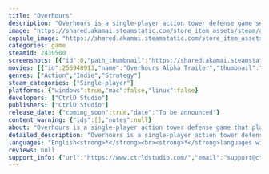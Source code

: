 ```yaml
---
title: "Overhours"
description: "Overhours is a single-player action tower defense game set in a fictional agency facing an invasion of soul-eating monsters. Work the night owl shift and face the hordes with a variety of traps and special abilities!"
image: "https://shared.akamai.steamstatic.com/store_item_assets/steam/apps/2439500/header.jpg?t=1726734728"
capsule_image: "https://shared.akamai.steamstatic.com/store_item_assets/steam/apps/2439500/616970acde7cb8f1b161e17a1ad1756170e05d07/capsule_231x87.jpg?t=1726734728"
categories: game
steamid: 2439500
screenshots: [{"id":0,"path_thumbnail":"https://shared.akamai.steamstatic.com/store_item_assets/steam/apps/2439500/ss_ddec38457a550ebbd8686980e5bf6183e4495a35.600x338.jpg?t=1726734728","path_full":"https://shared.akamai.steamstatic.com/store_item_assets/steam/apps/2439500/ss_ddec38457a550ebbd8686980e5bf6183e4495a35.1920x1080.jpg?t=1726734728"},{"id":1,"path_thumbnail":"https://shared.akamai.steamstatic.com/store_item_assets/steam/apps/2439500/ss_9119d8c8351ca033744ad7d18c47bf4d0a5a14b3.600x338.jpg?t=1726734728","path_full":"https://shared.akamai.steamstatic.com/store_item_assets/steam/apps/2439500/ss_9119d8c8351ca033744ad7d18c47bf4d0a5a14b3.1920x1080.jpg?t=1726734728"},{"id":2,"path_thumbnail":"https://shared.akamai.steamstatic.com/store_item_assets/steam/apps/2439500/ss_7146867b5ad2ca61541cd9a5e260be0a37d04968.600x338.jpg?t=1726734728","path_full":"https://shared.akamai.steamstatic.com/store_item_assets/steam/apps/2439500/ss_7146867b5ad2ca61541cd9a5e260be0a37d04968.1920x1080.jpg?t=1726734728"},{"id":3,"path_thumbnail":"https://shared.akamai.steamstatic.com/store_item_assets/steam/apps/2439500/ss_268ef49b4f69e0c029d0a1615554b3109a163b68.600x338.jpg?t=1726734728","path_full":"https://shared.akamai.steamstatic.com/store_item_assets/steam/apps/2439500/ss_268ef49b4f69e0c029d0a1615554b3109a163b68.1920x1080.jpg?t=1726734728"},{"id":4,"path_thumbnail":"https://shared.akamai.steamstatic.com/store_item_assets/steam/apps/2439500/ss_431d05b6acdd3f4ab51b3b01bbe2123ec6580b35.600x338.jpg?t=1726734728","path_full":"https://shared.akamai.steamstatic.com/store_item_assets/steam/apps/2439500/ss_431d05b6acdd3f4ab51b3b01bbe2123ec6580b35.1920x1080.jpg?t=1726734728"},{"id":5,"path_thumbnail":"https://shared.akamai.steamstatic.com/store_item_assets/steam/apps/2439500/ss_7a0e577dd7ddcc7a9d9551cb2d010eb7cec59bac.600x338.jpg?t=1726734728","path_full":"https://shared.akamai.steamstatic.com/store_item_assets/steam/apps/2439500/ss_7a0e577dd7ddcc7a9d9551cb2d010eb7cec59bac.1920x1080.jpg?t=1726734728"},{"id":6,"path_thumbnail":"https://shared.akamai.steamstatic.com/store_item_assets/steam/apps/2439500/ss_48230766b71aed68824fa7331c4788b13ac92775.600x338.jpg?t=1726734728","path_full":"https://shared.akamai.steamstatic.com/store_item_assets/steam/apps/2439500/ss_48230766b71aed68824fa7331c4788b13ac92775.1920x1080.jpg?t=1726734728"}]
movies: [{"id":256948913,"name":"Overhours Alpha Trailer","thumbnail":"https://shared.akamai.steamstatic.com/store_item_assets/steam/apps/256948913/movie.293x165.jpg?t=1726038827","webm":{"480":"http://video.akamai.steamstatic.com/store_trailers/256948913/movie480_vp9.webm?t=1726038827","max":"http://video.akamai.steamstatic.com/store_trailers/256948913/movie_max_vp9.webm?t=1726038827"},"mp4":{"480":"http://video.akamai.steamstatic.com/store_trailers/256948913/movie480.mp4?t=1726038827","max":"http://video.akamai.steamstatic.com/store_trailers/256948913/movie_max.mp4?t=1726038827"},"highlight":true}]
genres: ["Action","Indie","Strategy"]
steam_categories: ["Single-player"]
platforms: {"windows":true,"mac":false,"linux":false}
developers: ["CtrlD Studio"]
publishers: ["CtrlD Studio"]
release_date: {"coming_soon":true,"date":"To be announced"}
content_warning: {"ids":[],"notes":null}
about: "Overhours is a single-player action tower defense game that plays like an isometric shooter with tower defense elements. Work the night owl shift and defend against hordes of soul-eating monsters with a variety of traps, towers, and special abilities!<h2 class=\"bb_tag\">STORY</h2><br>For Mai, keeping her dream job isn't just about how well a marketing campaign performs anymore. She's committed to working after hours— networking at the office cafe, building traps, facing hordes of undying monsters, and single-handedly saving her colleagues; while her superior goes for a midnight snack. But like many other jobs out there, the better she performs, the better her bonuses. <br><br><img class=\"bb_img\" src=\"https://shared.akamai.steamstatic.com/store_item_assets/steam/apps/2439500/extras/OH_LibraryHero_tiny.png?t=1726734728\" /><h2 class=\"bb_tag\">GAME FEATURES</h2><br><i><strong>TRAPS AND POWERS</strong></i><br>Use traps and towers to help you fight the incoming hordes! Mai’s ghostly partner also possesses supernatural powers that will aid in combat. <br><br><img class=\"bb_img\" src=\"https://shared.akamai.steamstatic.com/store_item_assets/steam/apps/2439500/extras/EnemyDeath_480p_1.gif?t=1726734728\" /><br><br><i><strong>UNLOCK AND UPGRADE</strong></i><br>Mai can upgrade her defenses and powers at the shops, plus unlock new ones as she progresses.<br><br><img class=\"bb_img\" src=\"https://shared.akamai.steamstatic.com/store_item_assets/steam/apps/2439500/extras/NewTrap_720p_1.gif?t=1726734728\" /><br><br><i><strong>BIG BONUS</strong></i><br>Eradicate all the monsters in each room with the highest rating for better bonuses. Replay rooms with different defenses and strategies! <br><br><img class=\"bb_img\" src=\"https://shared.akamai.steamstatic.com/store_item_assets/steam/apps/2439500/extras/Score_480p_1.gif?t=1726734728\" /><br><br><i><strong>LEARN ABOUT THE OFFICE</strong></i><br>Meet new friends, learn their stories, and uncover the secrets of your mysterious employers.<br><br><img class=\"bb_img\" src=\"https://shared.akamai.steamstatic.com/store_item_assets/steam/apps/2439500/extras/Cafeteria_Characters_616.png?t=1726734728\" />"
detailed_description: "Overhours is a single-player action tower defense game that plays like an isometric shooter with tower defense elements. Work the night owl shift and defend against hordes of soul-eating monsters with a variety of traps, towers, and special abilities!<h2 class=\"bb_tag\">STORY</h2><br>For Mai, keeping her dream job isn't just about how well a marketing campaign performs anymore. She's committed to working after hours— networking at the office cafe, building traps, facing hordes of undying monsters, and single-handedly saving her colleagues; while her superior goes for a midnight snack. But like many other jobs out there, the better she performs, the better her bonuses. <br><br><img class=\"bb_img\" src=\"https://shared.akamai.steamstatic.com/store_item_assets/steam/apps/2439500/extras/OH_LibraryHero_tiny.png?t=1726734728\" /><h2 class=\"bb_tag\">GAME FEATURES</h2><br><i><strong>TRAPS AND POWERS</strong></i><br>Use traps and towers to help you fight the incoming hordes! Mai’s ghostly partner also possesses supernatural powers that will aid in combat. <br><br><img class=\"bb_img\" src=\"https://shared.akamai.steamstatic.com/store_item_assets/steam/apps/2439500/extras/EnemyDeath_480p_1.gif?t=1726734728\" /><br><br><i><strong>UNLOCK AND UPGRADE</strong></i><br>Mai can upgrade her defenses and powers at the shops, plus unlock new ones as she progresses.<br><br><img class=\"bb_img\" src=\"https://shared.akamai.steamstatic.com/store_item_assets/steam/apps/2439500/extras/NewTrap_720p_1.gif?t=1726734728\" /><br><br><i><strong>BIG BONUS</strong></i><br>Eradicate all the monsters in each room with the highest rating for better bonuses. Replay rooms with different defenses and strategies! <br><br><img class=\"bb_img\" src=\"https://shared.akamai.steamstatic.com/store_item_assets/steam/apps/2439500/extras/Score_480p_1.gif?t=1726734728\" /><br><br><i><strong>LEARN ABOUT THE OFFICE</strong></i><br>Meet new friends, learn their stories, and uncover the secrets of your mysterious employers.<br><br><img class=\"bb_img\" src=\"https://shared.akamai.steamstatic.com/store_item_assets/steam/apps/2439500/extras/Cafeteria_Characters_616.png?t=1726734728\" />"
languages: "English<strong>*</strong><br><strong>*</strong>languages with full audio support"
reviews: null
support_info: {"url":"https://www.ctrldstudio.com/","email":"support@ctrldstudio.com"}
---
```


